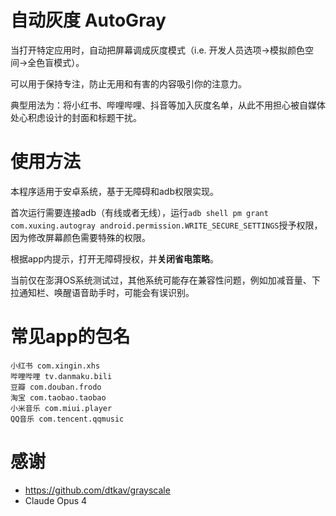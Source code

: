 # 自动灰度 AutoGray

当打开特定应用时，自动把屏幕调成灰度模式（i.e. 开发人员选项->模拟颜色空间->全色盲模式）。

可以用于保持专注，防止无用和有害的内容吸引你的注意力。

典型用法为：将小红书、哔哩哔哩、抖音等加入灰度名单，从此不用担心被自媒体处心积虑设计的封面和标题干扰。

# 使用方法
本程序适用于安卓系统，基于无障碍和adb权限实现。

首次运行需要连接adb（有线或者无线），运行`adb shell pm grant com.xuxing.autogray android.permission.WRITE_SECURE_SETTINGS`授予权限，因为修改屏幕颜色需要特殊的权限。

根据app内提示，打开无障碍授权，并**关闭省电策略**。

当前仅在澎湃OS系统测试过，其他系统可能存在兼容性问题，例如加减音量、下拉通知栏、唤醒语音助手时，可能会有误识别。

# 常见app的包名
```
小红书 com.xingin.xhs
哔哩哔哩 tv.danmaku.bili
豆瓣 com.douban.frodo
淘宝 com.taobao.taobao
小米音乐 com.miui.player
QQ音乐 com.tencent.qqmusic
```

# 感谢
- https://github.com/dtkav/grayscale
- Claude Opus 4
